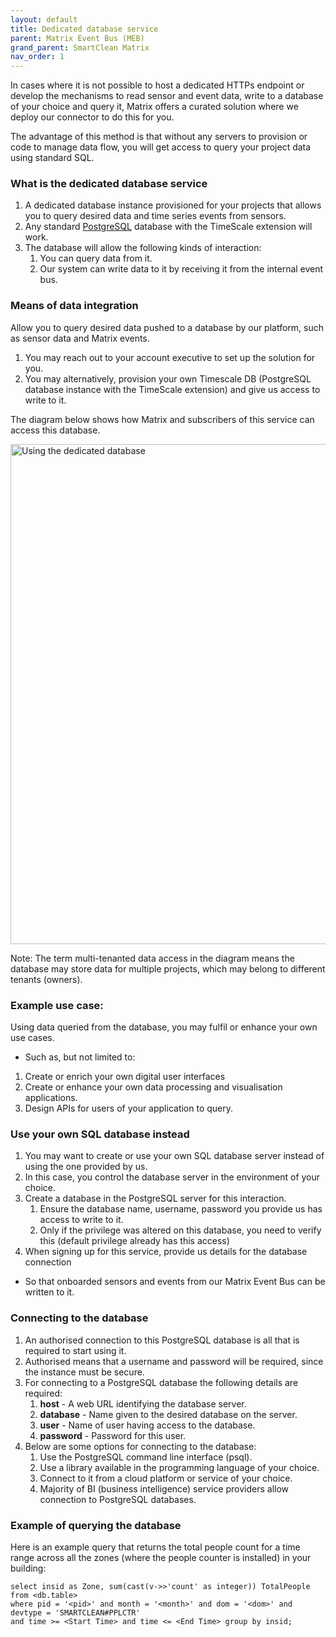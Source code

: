 ```yaml
---
layout: default
title: Dedicated database service
parent: Matrix Event Bus (MEB)
grand_parent: SmartClean Matrix
nav_order: 1
---
```


In cases where it is not possible to host a dedicated HTTPs endpoint or develop the mechanisms to read sensor and event data, write to a database of your choice and query it, Matrix offers a curated solution where we deploy our connector to do this for you.

The advantage of this method is that without any servers to provision or code to manage data flow, you will get access to query your project data using standard SQL.

### What is the dedicated database service
1. A dedicated database instance provisioned for your projects that allows you to query desired data and time series events from sensors.
2. Any standard [PostgreSQL](https://www.postgresql.org) database with the TimeScale extension will work.
3. The database will allow the following kinds of interaction:
   1. You can query data from it.
   2. Our system can write data to it by receiving it from the internal event bus.
   

### Means of data integration
Allow you to query desired data pushed to a database by our platform, such as sensor data and Matrix events. 

1. You may reach out to your account executive to set up the solution for you.
2. You may alternatively, provision your own Timescale DB (PostgreSQL database instance with the TimeScale extension)
 and give us access to write to it.

The diagram below shows how Matrix and subscribers of this service can access this database.

<img alt="Using the dedicated database" src="https://www.smartclean.io/matrix/images/Multi-Tenant-DB.png" title="Using the dedicated database" width="800"/>

Note: The term multi-tenanted data access in the diagram means the database may store data for multiple projects, which
may belong to different tenants (owners).

### Example use case:
Using data queried from the database, you may fulfil or enhance your own use cases.
- Such as, but not limited to:
1. Create or enrich your own digital user interfaces
2. Create or enhance your own data processing and visualisation applications.
3. Design APIs for users of your application to query.

### Use your own SQL database instead
1. You may want to create or use your own SQL database server instead of using the one provided by us.
2. In this case, you control the database server in the environment of your choice.
3. Create a database in the PostgreSQL server for this interaction.
   1. Ensure the database name, username, password you provide us has access to write to it.
   2. Only if the privilege was altered on this database, you need to verify this 
   (default privilege already has this access)
4. When signing up for this service, provide us details for the database connection
  - So that onboarded sensors and events from our Matrix Event Bus can be written to it.
  

### Connecting to the database
1. An authorised connection to this PostgreSQL database is all that is required to start using it.
2. Authorised means that a username and password will be required, since the instance must be secure.
3. For connecting to a PostgreSQL database the following details are required:
   1. **host** - A web URL identifying the database server.
   2. **database** - Name given to the desired database on the server.
   3. **user** - Name of user having access to the database.
   4. **password** - Password for this user.
4. Below are some options for connecting to the database:
   1. Use the PostgreSQL command line interface (psql). 
   2. Use a library available in the programming language of your choice. 
   3. Connect to it from a cloud platform or service of your choice. 
   4. Majority of BI (business intelligence) service providers allow connection to PostgreSQL databases.


### Example of querying the database
Here is an example query that returns the total people count for a time range 
across all the zones (where the people counter is installed) in your building:
 ```
 select insid as Zone, sum(cast(v->>'count' as integer)) TotalPeople from <db.table>
 where pid = '<pid>' and month = '<month>' and dom = '<dom>' and devtype = 'SMARTCLEAN#PPLCTR'
 and time >= <Start Time> and time <= <End Time> group by insid;
 ```
